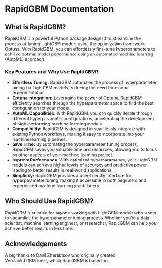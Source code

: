 # RapidGBM Documentation

## What is RapidGBM?

RapidGBM is a powerful Python package designed to streamline the process of tuning LightGBM models using the optimization framework Optuna. With RapidGBM, you can effortlessly fine-tune hyperparameters to achieve optimal model performance using an automated machine learning (AutoML) approach.

### Key Features and Why Use RapidGBM?

- **Effortless Tuning:** RapidGBM automates the process of hyperparameter tuning for LightGBM models, reducing the need for manual experimentation.
- **Optuna Integration:** Leveraging the power of Optuna, RapidGBM efficiently searches through the hyperparameter space to find the best configuration for your model.
- **AutoML Capabilities:** With RapidGBM, you can quickly iterate through different hyperparameter configurations, accelerating the development of high-performing machine learning models.
- **Compatibility:** RapidGBM is designed to seamlessly integrate with existing Python workflows, making it easy to incorporate into your machine learning pipelines.
- **Save Time:** By automating the hyperparameter tuning process, RapidGBM saves you valuable time and resources, allowing you to focus on other aspects of your machine learning project.
- **Improve Performance:** With optimized hyperparameters, your LightGBM models can achieve higher levels of accuracy and predictive power, leading to better results in real-world applications.
- **Simplicity:** RapidGBM provides a user-friendly interface for hyperparameter tuning, making it accessible to both beginners and experienced machine learning practitioners.

## Who Should Use RapidGBM?

RapidGBM is suitable for anyone working with LightGBM models who wants to streamline the hyperparameter tuning process. Whether you're a data scientist, machine learning engineer, or researcher, RapidGBM can help you achieve better results in less time.

## Acknowledgements
A big thanks to Danil Zherebtsov who originally created Verstack.LGBMTuner, which RapidGBM is based on.